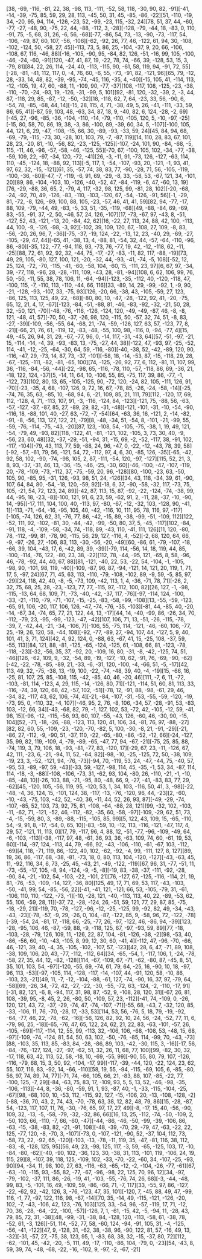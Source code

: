 [38, -69, -116, -81, 22, 38, -98, 113, -111, -52, 58, 118, -30, 90, 82, -91][-41, -14, -39, -75, 85, 59, 29, 28, 113, -45, 50, 31, 45, -85, -86, -22][51, -110, -19, 34, -20, 95, 94, 114, -126, -23, 52, -99, -23, 115, -32, 24][78, 51, 37, 44, -60, -77, -27, -48, 90, -75, 22, 44, -88, -112, 3, -28][-128, -79, -44, 18, -83, 0, 110, -91, 75, -5, 68, 31, 26, -6, 56, -68][-77, -86, 54, 73, -13, -90, -73, -117, 54, -106, -49, 87, 60, 107, -56, -106][-62, -92, 26, 77, 46, -122, 61, 94, 30, -108, -102, -124, 50, -58, 27, 45][-113, 73, 5, 86, 25, -104, -37, 9, 20, 66, -106, -108, 67, 116, -46, 88][-16, -105, -90, 95, -84, 82, 126, -51, -16, 99, 105, -100, -46, -24, -60, -91][120, -47, 41, 87, 19, -22, 78, 74, -66, 39, -128, 53, 15, 3, -79, 81][84, 22, 26, 114, -24, 40, -113, -115, 90, -61, 58, 119, 94, -91, 72, 55][-28, -81, -41, 112, 117, 0, -4, 76, 60, -6, 55, -73, -91, 82, -121, 96][65, 79, -12, 28, -33, 14, 48, 82, -39, -95, -74, -45, 116, -35, 4, -40][-15, 105, 41, -114, 113, -12, -105, 19, 47, 60, -88, 11, -109, 90, -77, -37][108, -117, 108, -125, -23, -38, -110, -70, -24, -93, 19, -126, -31, -99, 5, 101][92, -81, 120, -32, -39, 2, -3, 44, 87, -118, 29, 85, -87, -12, -50, -32][18, -118, 62, 7, 64, -23, 33, 56, -90, 6, -54, 78, -85, -68, 44, 14][-15, 28, 115, 4, 71, -38, 49, 5, 26, -41, -111, -33, 59, 86, 65, 41][-87, 59, 103, 48, -63, 34, 87, 18, 9, -40, 82, 6, 124, -28, -2, 69][-45, 27, -96, -85, -36, -104, -110, -14, -79, -110, -105, 120, 5, -10, -97, -25][-15, 80, 58, 70, 86, 19, 38, -3, 86, -100, 89, -39, 60, 34, 5, -107][-100, 105, 44, 121, 6, 29, -47, -108, -15, 66, 30, -89, -93, -33, 59, 24][45, 84, 94, 68, -69, -79, -115, -73, 30, -28, 101, 103, 79, -7, -87, 119][14, 110, 28, 83, 67, 101, 28, 23, -20, 81, -10, -56, 82, -23, -125, -125][-107, -24, 101, 90, -84, -68, -5, 115, -11, 46, -96, -57, -58, -46, -125, 55][-70, 67, -100, 105, 102, -34, -77, -38, -59, 109, 22, -97, -34, 120, -72, -41][26, -3, -11, 91, -73, 126, -127, -63, 114, 110, -45, -124, 18, -88, 92, 113][-5, 117, 1, -54, -107, -93, 20, -121, -1, 93, 41, 97, 62, 32, -15, -121][61, 35, -57, 74, 38, 83, 77, -90, -28, 71, 56, -105, -119, -100, -36, -80][-47, -7, -119, -6, 91, 69, -29, -8, 33, -58, 53, -67, 121, 34, -101, 20][89, 86, -104, -103, 10, -126, -40, -52, 47, -84, -119, -6, 47, -60, 13, 19][76, -29, -88, 36, 65, 2, -79, 4, 117, -32, 98, 125, 99, -81, 28, 102][-20, -68, -24, -92, 70, 49, -126, -83, -110, -103, -120, 67, -54, -126, -91, 56][-1, -29, 81, -72, -8, 126, -89, 100, 88, 105, -23, -57, 46, 41, 41, 59][82, 94, -77, -17, 88, 109, -79, -44, 49, -83, -5, 33, 51, -35, -119, -68][49, -88, -84, 69, -69, 83, -55, -91, 37, -2, 50, -46, 57, 24, 126, -107][17, -73, -67, 97, -43, 8, -51, -127, 52, 43, -121, -13, 20, -84, 42, 62][16, -22, 27, 113, 24, 88, 42, 100, -113, 44, 100, -9, -126, -98, -3, 92][-102, 39, 109, 120, 67, -108, 27, 109, -8, 83, -56, -20, 26, 96, 7, -36][-75, -37, -19, 124, -22, -13, 12, 23, -40, 29, -69, -27, -105, -29, 47, 44][-65, 41, -38, 13, 4, -88, 81, -54, 32, 44, -57, -64, -110, -96, 86, -80][-35, 122, -77, -94, 118, 93, -73, 76, -77, 19, 42, -12, -118, 62, -11, -25][88, 72, 61, 92, 92, 32, -44, 75, -17, -27, -83, -11, 82, 117, -88, -19][73, 49, 29, 105, -80, 127, 100, 121, -20, -32, 44, -93, -41, -74, -5, 108][-52, 12, 25, 124, -72, -70, -115, -41, -60, -58, 104, -60, 15, -111, 23, 97][6, 67, 97, -34, 39, -77, 118, -96, 28, -28, -111, 109, -43, 28, -81, -94][108, 6, 62, 106, 99, 76, 50, -50, -11, 55, 38, 78, 106, 11, -64, -94][-123, -35, -112, 40, -120, -118, 47, -100, 115, -7, -110, 113, -110, -44, 66, 116][33, -89, 14, 29, -99, -92, 1, -9, 90, -21, -128, -93, -107, 33, -75, 93][126, -20, 66, -38, 43, -105, -59, 27, 123, -86, 125, 113, 125, 49, 22, -68][-80, 80, 10, -47, -28, -122, 92, 41, -20, -75, 65, 12, 21, 4, 17, -67][-123, -84, -51, -88, 81, -46, -83, -92, -32, -21, 50, 28, 32, -50, 121, -70][-48, -76, -116, -126, -124, 120, -49, -49, -87, 46, -8, -8, 121, -48, 41, 57][-70, 50, -37, -26, 98, 120, -115, 50, -57, 32, 74, 51, -8, 83, -27, -39][-109, -56, -55, 64, -68, 21, -74, -59, -126, 127, 63, 57, -123, 77, 8, -21][-66, 21, 76, 61, -119, 12, -83, -48, -55, 100, 98, -116, 0, -94, -77, 4][15, 49, -45, 26, 94, 31, 29, -67, -77, 96, 0, -14, 117, -31, -43, 64][57, -51, -97, -21, 15, -114, -14, -4, 39, -93, -83, 13, -75, -27, 44, 38][-122, 47, -93, 97, -25, -52, 114, -41, -12, -25, -64, -30, 64, 59, -116, -80][-40, -38, 52, -42, -89, 120, 90, -116, -47, 29, -73, 14, 87, 73, -37, -101][-58, 18, -14, -53, 87, -15, -118, 29, 28, -67, -125, -111, -82, -81, -65, 100][74, -125, -26, 92, 77, 6, 112, -81, 11, 107, 99, 36, -116, -84, -56, -44][-22, -98, 65, -116, -78, 110, -57, -118, 86, 69, -36, 21, -18, 122, 124, -37][5, -14, 11, 64, 10, -106, 55, 85, -75, 117, 39, 86, -77, -1, -122, 73][102, 80, 13, 65, -105, -125, 90, -72, 120, -24, 82, 105, -111, 126, 91, -70][-23, -35, 4, 68, -107, 126, 9, 72, 16, 67, -78, 85, -26, -24, -58, -14][-25, -74, 76, 35, 63, -85, 10, -68, 94, 6, -21, 109, 85, 21, 111, 79][112, -120, 17, 69, 112, -128, 4, 71, -113, 107, 91, -3, -116, -124, 84, -123][-121, 75, -88, 56, -63, -57, -127, -37, -87, 85, 27, -89, 29, 82, -31, -48][-121, -101, -31, -10, -54, -90, -116, 18, -88, 101, 40, -27, 63, -72, -7, -54][64, -63, 36, 16, -121, 2, -14, -82, -91, -8, -56, 113, 127, 122, 21, -79][8, -48, -34, 51, -54, 8, -101, -21, -99, 55, -59, -76, -114, -75, -43, -20][87, 123, -108, 54, -105, -75, -38, 1, 19, 49, 121, -54, -79, 49, -93, 82][118, -122, 41, -81, -121, 102, -105, 3, 73, 30, 40, -9, -56, 23, 60, 48][32, -37, -29, -51, -94, 31, -15, 69, -2, -52, -117, 38, -91, 102, -117, -104][-79, 43, 113, 77, 59, -88, 24, 96, -47, 0, -22, -12, -43, 78, 39, 58][-92, -57, -61, 79, 56, -121, 54, 72, -112, 97, 4, 6, 30, -85, 126, -35][-65, -42, 92, 58, 102, -90, -74, -98, 105, 2, 87, -111, -54, 120, -97, -127][115, 52, 21, 3, 8, 93, -37, -31, 46, 13, -36, -15, -46, -25, -30, 60][-46, -100, -47, -107, -119, 20, -78, -109, -73, -112, 37, -75, -59, 20, 96, -128][80, -100, -23, 63, -50, 105, 90, -85, 95, -31, 126, -93, 98, 51, 24, -126][34, 43, 118, -34, 39, 61, -90, 107, 64, 84, 80, -54, -18, 120, -59, 92][-18, 6, 37, -90, -58, -32, 117, -73, 75, 105, -21, 54, 72, 123, 24, 89][-42, 87, 113, 15, 87, -92, -22, -124, -74, -38, 99, 44, -95, 18, -23, -8][-100, 121, 91, 6, 23, 59, -62, 91, 2, -11, 28, -37, -10, -90, 14, -95][-17, 111, 104, 100, 40, -113, 97, -80, -67, -12, -32, 103, -128, 90, -41, 1][-113, -71, -64, -16, -95, 105, 40, -42, -116, 10, 111, 95, 78, 116, 97, -117][-105, -74, 126, 62, 31, -76, 77, 86, -42, -15, 89, -38, -99, -51, -109, 112][122, -52, 111, 92, -102, -81, 30, -44, -42, -99, -50, 80, 37, 5, -45, -117][102, -84, -91, 118, -4, -109, -58, -34, 74, -118, 89, -43, 110, -41, 111, 126][11, 120, -80, 78, -112, -99, 81, -78, 90, -115, 56, 29, 127, -116, 4, -52][-2, 68, 120, 64, 66, -9, -97, -26, 27, -106, 83, 113, -30, -56, -20, -49][60, -86, 61, -79, -107, -18, -66, 39, 104, -43, 17, 6, -42, 89, 39, -39][-79, 114, -56, 14, 18, 119, 44, 85, -100, -114, -76, 122, -80, 23, 38, -22][112, 78, -44, -95, 121, -65, 8, 58, -96, 46, -78, -92, 44, 40, 67, 88][81, -121, -40, 22, 53, -22, 54, -104, -1, -105, -98, 90, -101, 98, 119, -40][-109, -87, 96, 87, -94, -121, 14, 121, 20, 119, 1, 71, 17, 5, -97, 24][67, 71, 45, 63, 113, -110, -79, -108, -102, 89, -9, 59, -5, 85, 97, -29][24, 118, 42, 40, -8, -5, -73, 109, -42, 113, 1, 4, -36, -71, 78, 71][-26, 2, 32, 75, 68, 25, 28, -23, -123, 77, 77, -115, 97, -112, 100, 82][26, 127, -1, -98, -115, -13, 64, 68, 109, 71, -73, -40, -42, -37, 117, -76][-97, -114, 124, -100, -33, -21, -110, -79, -71, -107, -15, -25, -83, -58, -99, -108][13, -55, -59, -123, -65, 91, 106, -20, 117, 106, 126, -47, -74, -76, -35, -103][-81, 44, -85, 40, -20, -14, -67, 34, -74, 65, 77, 21, 122, 44, 13, -17][44, 14, -40, -99, 86, -26, 34, 70, -112, -79, 23, -95, -99, -123, -47, -42][107, 106, 71, 13, -51, -26, -115, -78, -39, 7, -42, 44, -21, -34, -106, 7][-106, 55, -75, 114, -121, -46, -60, 106, -77, 25, -19, 26, 120, 58, -44, 108][-92, -77, -89, 27, -94, 107, 44, -127, 5, 9, 40, 101, 41, 3, 71, 124][42, 4, 92, 124, 0, -88, 63, -67, 41, 15, -25, 108, -37, 59, -55, 113][84, 121, 88, -81, -125, -65, -124, -125, 61, -108, 66, 81, -123, -78, -118, -23][-32, -56, 35, 37, -92, 20, -109, 16, 80, -31, -8, -42, -125, 74, 51, -46][126, -62, 109, 9, -32, -54, 89, -19, -127, -10, 62, -91, 76, -69, -90, -62][-42, -22, -78, -85, -89, 21, -33, -6, -31, 120, -100, -4, -66, 51, -5, -17][42, 113, 49, 32, -75, -38, 13, -19, 100, -22, -74, -48, 39, 40, -4, -19][15, -66, 16, -25, 81, 107, 25, 85, -108, 115, -42, -85, 40, 46, -20, 46][111, -7, 6, 11, -72, -103, -81, 114, -123, 4, 29, 115, -14, -126, 80, 71][-121, -114, 51, 60, 81, 113, 33, -116, -74, 39, 120, 68, 42, -57, 102, -51][-78, 12, -91, 88, -98, -61, 29, 46, -34, 82, -117, 43, 62, 106, -74, 4][-21, -84, -107, -31, -53, -55, -59, -120, -19, -73, 95, 0, -110, 32, -4, 107][-46, 95, 2, 76, -8, 106, -34, 57, -28, -91, 53, -83, 103, -12, 66, 34][-43, -68, 82, 79, -1, 127, 102, 53, -72, 42, -105, -12, 59, -41, 98, 15][-96, -12, -115, -56, 93, 60, 107, -55, -43, 126, -60, 46, -30, 90, -15, 104][52, -71, -18, -26, -88, -123, 113, 120, 41, 106, 34, -81, 76, 97, -88, -27][82, 82, 60, 55, -109, -23, -120, -70, -82, 5, 100, -30, -8, 21, -91, -29][-21, -86, 27, -112, -9, -90, 51, -37, 110, -22, -65, -80, -86, -52, -12, 66][-24, -127, 35, 99, 82, 119, -109, 4, -79, -89, -65, -47, 77, 94, -67, -21][-75, 25, 85, 88, -74, 119, 3, 79, 106, 18, -93, -81, -77, 83, -120, 17][-29, 67, 23, -11, -126, 67, 42, 111, -23, 6, -21, -94, 11, 52, -64, 82][-98, -10, -25, -125, 72, 50, -38, 109, -19, 23, 3, -52, -121, 94, -76, -73][-94, 70, -119, 53, 24, -47, -44, 75, -40, 57, -95, 53, -89, -97, 59, -43][-33, 59, -127, -98, 114, 45, -35, -1, 53, 34, -87, 114, 114, -18, -3, -88][-108, -106, -73, 31, -62, 93, 104, -80, 26, -110, -21, -1, -10, -85, -48, 10][-26, 103, 88, -21, -95, 80, -48, 66, 9, -27, -41, -83, 83, 77, 29, -62][45, -120, 105, -56, 119, 95, -120, 53, 1, 34, 103, -116, 50, 41, 3, -98][-22, -48, -4, 36, 124, 15, -101, 124, 38, -117, -13, -76, -120, 96, 44, -23][2, -60, -10, -43, -75, 103, -42, 52, -40, 36, -11, 44, 52, 26, 93, 87][-49, -29, -74, -107, -85, 52, 103, 73, 92, 75, 81, -108, -64, -88, 28, 121][99, -32, 102, -103, -11, -62, 71, -121, -52, 46, -112, -82, -35, 60, -58, -97][-109, -29, 62, 51, 73, -4, -15, -59, 80, 3, -89, -88, -115, -105, 85, 99][5, 122, 43, 109, 15, -65, -110, 54, -9, 91, 8, -17, -54, 0, 65, 10][-83, -59, 10, -12, 113, -116, -121, -47, 117, 4, 29, 57, -121, 11, 113, 0][17, 79, -117, 96, 4, 88, 12, -51, -77, -96, -109, -49, 64, -6, -103, -113][-38, -117, 97, 48, -61, 36, 93, 36, -63, 109, 74, 60, -61, 19, 53, 60][-114, -97, 124, -113, 44, 79, -66, 92, -43, -106, -110, -61, -67, 103, -112, -69][4, 118, -71, 119, 86, -122, 40, 102, -62, -92, -4, 99, -111, 127, 8, 127][89, 19, 36, 86, -117, 68, -38, -81, -73, 18, 0, 80, 113, 104, -120, -127][-43, -63, 45, 11, -92, 116, 34, 6, 73, -25, 45, -43, 21, -49, -122, -119][67, 96, 31, -77, -51, 11, -73, -55, -17, 105, -8, 94, -124, -9, -5, -8][-19, 83, -38, -37, -111, -92, -28, -90, 84, -21, -102, 54, -103, -22, -101, 21][76, -127, 67, -125, -116, -114, 21, 19, 81, -76, -53, -109, -14, 127, -36, 80][125, 49, 17, 71, 69, 53, 117, -43, -103, -50, -41, 99, 54, -85, -56, 22][-41, -41, 121, -121, 66, 53, -105, -79, 31, -61, -106, 110, 110, -122, -73, -1][-10, -28, 121, -40, -113, 113, 40, 22, -89, -53, 62, 55, 106, -59, 28, 11][-37, 72, -28, -124, 26, -51, 59, 121, 77, 29, 87, 85, -75, -18, -29, 21][-119, 70, -78, -127, -96, -12, -25, -125, 99, -92, 82, 49, -34, -43, -43, -23][-78, -57, -9, 29, -26, 0, 104, -87, -122, 85, 9, -58, 96, 72, -122, -78][-39, -54, 24, -81, 17, -118, 66, -25, -77, 26, -97, -122, 46, -86, 94, -39][123, -28, -95, 106, 46, -87, -59, 88, -9, -118, 125, 67, -97, -93, 59, 89][77, -18, -103, -28, -79, 126, 109, 11, -126, 22, 87, 104, -81, -126, -38, -2][98, -53, 40, -86, -56, 60, -10, -43, -105, 8, 99, 12, 30, 60, -41, 4][-112, 47, -96, -70, -66, 46, -121, 39, 40, -4, 35, -105, -102, -107, 57, -123][42, 28, 6, 47, -71, 89, 108, -38, 109, 106, 20, 43, -77, -112, -112, 64][34, -65, -54, 1, -117, 106, 1, -24, -78, -58, 27, 35, 44, 12, -82, -128][114, -67, -109, 67, -71, -62, -80, 87, -45, 8, 51, 35, 101, 103, 54, -97][-120, -55, 69, -74, 61, 79, 64, -25, 16, -90, 10, 18, -97, 96, 113, -53][-97, -105, 114, -128, -117, -14, -107, 44, -91, 120, 58, -10, 86, -103, 23, -21][49, 11, -7, -12, -104, -88, -61, 127, -74, -90, 16, 37, 97, -79, 64, -58][69, -26, 34, -72, 42, -27, -22, -30, -55, -72, 63, -124, -2, -110, -17, 91][-31, 82, 121, -6, 8, -94, 117, 31, 98, 87, -52, 9, -108, 28, 120, 31][-67, 26, 81, 108, -39, 95, -8, 45, 2, 26, -80, 50, -109, 57, 23, -112][-41, 74, -109, 0, -26, 120, 121, 43, 72, -37, -29, -74, 47, -74, -107, -71][-55, 68, -43, 7, -32, 120, 85, -33, -106, 11, 76, -70, -28, 17, -33, 53][114, 53, 56, -76, 5, 18, 79, -19, -92, -64, -77, 46, 22, -78, -62, -16][-56, 126, 82, 92, 10, 24, 56, -24, -52, 77, 11, 6, -79, 96, 25, -18][-65, -76, 47, 65, 122, 24, 62, 21, 22, 83, -63, -101, -57, 26, -105, -69][-117, -114, 12, 55, 99, -113, 32, -106, 106, -68, -108, 53, -48, 15, 68, -97][-109, -74, -124, 81, 54, 50, 63, 102, -50, -76, -85, 114, -99, 70, -43, -73][88, -103, 35, 113, 85, -83, 84, -28, -86, 89, 103, -42, -30, 115, 3, -16][-17, 56, -84, -76, -127, 124, -27, -97, -62, 51, 32, 26, 11, 68, 77, 100][99, -82, 30, 32, -17, 118, 63, 42, 113, 52, 58, -18, 10, -69, -55, 99][-90, 55, 80, 79, 107, -126, -116, -79, 68, 15, 3, 50, 92, -104, -17, 99][-117, -39, -44, 120, -22, 124, 23, 62, 55, 107, 116, 83, -92, 14, -66, -110][58, 19, 55, -94, -115, -69, 105, 6, -85, -80, 56, 97, 74, 89, 74, 77][-71, 74, -66, 105, 66, 21, -83, 88, 107, -85, -22, 77, -100, 125, -7, 29][-84, -63, 75, 83, 17, -109, 93, 5, 5, 13, 52, -46, -98, -35, -106, -113][-44, 8, -36, -80, -59, 91, 1, 93, -87, 40, -1, -33, -115, -104, -25, -67][98, -68, 100, 10, -53, 112, -115, 92, 127, -15, -106, 20, -13, -108, -128, -2][-88, -36, 70, 43, 2, 74, 43, -70, -78, 63, 38, 12, 82, 48, 79, 86][15, -28, -87, 54, -123, 117, 107, 11, 76, -30, -76, 65, 97, 17, 27, 49][-8, -17, 15, 40, -56, -90, 109, 32, -13, -5, -58, -79, -32, -32, 86, 66][16, 13, 25, -112, -74, -50, -109, 2, -50, 103, 66, -110, -7, 66, -60, -47][-44, -86, -46, -50, -99, -39, -106, 86, -63, -15, -38, -83, 82, -21, -91, 108][-48, -39, -70, 29, -79, 47, -63, -22, 22, 125, -77, 120, -8, -70, 3, -107][-73, 0, -107, -121, -90, 52, -37, 104, 112, 73, -58, 73, 22, -92, 65, -120][-103, -13, -78, -11, 119, 35, -47, -81, 116, 38, 112, -83, -8, -128, 125, 95][56, 49, 23, -98, 125, 117, -3, 59, -65, -125, 103, 17, -10, -84, -80, -62][-40, -90, 102, -36, 123, 30, -38, 31, 113, -101, 119, -106, 24, 19, 115, 29][8, -107, 39, 118, 125, -109, 102, -33, -70, -22, -60, 34, -107, -25, -93, 90][94, -34, 11, 98, 100, 27, 63, -116, -63, -65, -12, -2, -104, -26, -77, -61][67, -63, -10, -115, 93, -55, 82, -77, -67, -96, -98, 22, 125, 70, 96, 12][34, -97, -79, -102, -37, 111, 86, -26, -19, 41, -103, -55, -76, 74, 26, 68][-3, -44, -48, 99, 83, -5, -101, 16, 49, -109, 59, -86, -66, 71, -7, 117][33, -55, 97, 86, -127, -22, -62, 92, -42, 126, 3, -76, -123, 47, 35, 101][-120, 7, -45, 88, 49, 47, -99, 116, -1, 77, -97, 122, 116, 98, -67, -14][70, 35, -14, 49, -115, -121, -126, -20, 102, -7, -43, -106, 42, 123, -76, 103][125, 33, -54, 96, -57, -119, 17, 71, -12, 70, 36, -28, -64, -22, -100, -57][-126, 7, 1, -61, -15, 42, -5, -94, 11, -28, 43, 79, 85, 72, 31, -38][48, -99, -31, -38, 84, -128, 120, -113, -58, 61, -38, 78, -52, 61, -3, 126][-51, 114, -52, 77, 58, -60, 124, -94, -91, 105, 31, -4, -125, -56, -41, -122][47, 9, -128, 31, -62, 38, -38, 96, -90, 122, 81, 57, -16, 49, 13, -32][-31, -57, 27, -75, 38, 123, 95, 1, -83, 68, 38, 32, -15, -37, 80, 72][112, -62, -101, 45, -42, -20, -5, 111, 49, -17, -110, -86, 104, -79, 0, -23][54, -43, 8, 59, 39, 74, -48, -68, -22, -16, -102, 9, -97, -2, -67, -21]